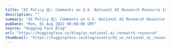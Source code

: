 ```yaml
---
title: "AI Policy @🤗: Comments on U.S. National AI Research Resource Interim Report"
description: ""
summary: "AI Policy @🤗: Comments on U.S. National AI Research Resource Interim Report In late June 2022, Huggi..."
pubDate: "Mon, 01 Aug 2022 00:00:00 GMT"
source: "Hugging Face Blog"
url: "https://huggingface.co/blog/us-national-ai-research-resource"
thumbnail: "https://huggingface.co/blog/assets/92_us_national_ai_research_resource/nairr_thumbnail.png"
---
```


